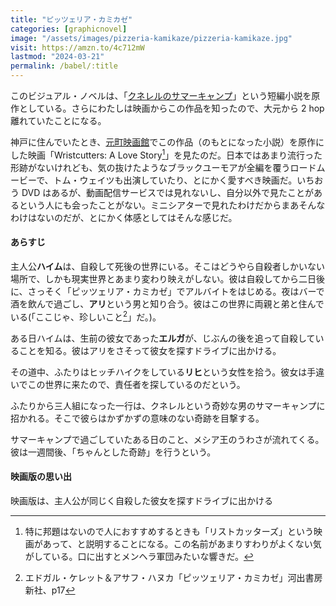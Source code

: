 ```yaml
---
title: "ピッツェリア・カミカゼ"
categories: [graphicnovel]
image: "/assets/images/pizzeria-kamikaze/pizzeria-kamikaze.jpg"
visit: https://amzn.to/4c712mW
lastmod: "2024-03-21"
permalink: /babel/:title
---
```


このビジュアル・ノベルは、「[クネレルのサマーキャンプ](https://amzn.to/4ara1Ox)」という短編小説を原作としている。さらにわたしは映画からこの作品を知ったので、大元から 2 hop 離れていたことになる。

神戸に住んでいたとき、[元町映画館](https://www.motoei.com/)でこの作品（のもとになった小説）を原作にした映画「Wristcutters: A Love Story[^1]」を見たのだ。日本ではあまり流行った形跡がないけれども、気の抜けたようなブラックユーモアが全編を覆うロードムービーで、トム・ウェイツも出演していたり、とにかく愛すべき映画だ。いちおう DVD はあるが、動画配信サービスでは見れないし、自分以外で見たことがあるという人にも会ったことがない。ミニシアターで見れたわけだからまあそんなわけはないのだが、とにかく体感としてはそんな感じだ。

#### あらすじ

主人公**ハイム**は、自殺して死後の世界にいる。そこはどうやら自殺者しかいない場所で、しかも現実世界とあまり変わり映えがしない。彼は自殺してから二日後に、さっそく「ピッツェリア・カミカゼ」でアルバイトをはじめる。夜はバーで酒を飲んで過ごし、**アリ**という男と知り合う。彼はこの世界に両親と弟と住んでいる(「ここじゃ、珍しいこと[^2]」だ。)。

ある日ハイムは、生前の彼女であった**エルガ**が、じぶんの後を追って自殺していることを知る。彼はアリをさそって彼女を探すドライブに出かける。

その道中、ふたりはヒッチハイクをしている**リヒ**という女性を拾う。彼女は手違いでこの世界に来たので、責任者を探しているのだという。

ふたりから三人組になった一行は、クネレルという奇妙な男のサマーキャンプに招かれる。そこで彼らはかずかずの意味のない奇跡を目撃する。

サマーキャンプで過ごしていたある日のこと、メシア王のうわさが流れてくる。彼は一週間後、「ちゃんとした奇跡」を行うという。

#### 映画版の思い出

映画版は、主人公が同じく自殺した彼女を探すドライブに出かける

[^1]: 特に邦題はないので人におすすめするときも「リストカッターズ」という映画があって、と説明することになる。この名前があまりすわりがよくない気がしている。口に出すとメンヘラ軍団みたいな響きだ。
[^2]: エドガル・ケレット＆アサフ・ハヌカ「ピッツェリア・カミカゼ」河出書房新社、p17
